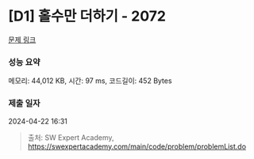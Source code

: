 # [D1] 홀수만 더하기 - 2072 

[문제 링크](https://swexpertacademy.com/main/code/problem/problemDetail.do?contestProbId=AV5QSEhaA5sDFAUq) 

### 성능 요약

메모리: 44,012 KB, 시간: 97 ms, 코드길이: 452 Bytes

### 제출 일자

2024-04-22 16:31



> 출처: SW Expert Academy, https://swexpertacademy.com/main/code/problem/problemList.do